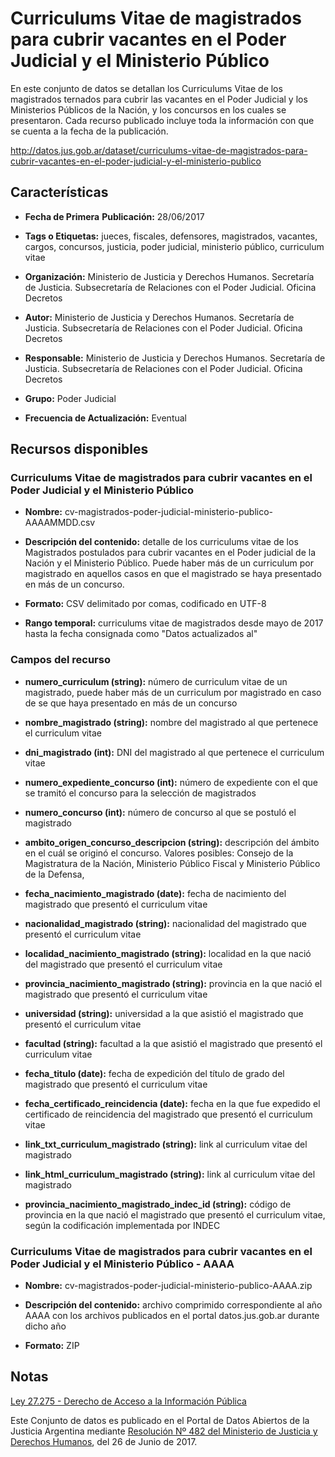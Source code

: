 Curriculums Vitae de magistrados para cubrir vacantes en el Poder Judicial y el Ministerio Público
==================================================================================================

En este conjunto de datos se detallan los Curriculums Vitae de los magistrados ternados para cubrir las vacantes en el Poder Judicial y los Ministerios Públicos de la Nación, y los concursos en los cuales se presentaron. Cada recurso publicado incluye toda la información con que se cuenta a la fecha de la publicación.

http://datos.jus.gob.ar/dataset/curriculums-vitae-de-magistrados-para-cubrir-vacantes-en-el-poder-judicial-y-el-ministerio-publico

Características
---------------

-   **Fecha de Primera** **Publicación:** 28/06/2017

-   **Tags o Etiquetas:** jueces, fiscales, defensores, magistrados, vacantes, cargos, concursos, justicia, poder judicial, ministerio público, curriculum vitae

-   **Organización:** Ministerio de Justicia y Derechos Humanos. Secretaría de Justicia. Subsecretaría de Relaciones con el Poder Judicial. Oficina Decretos

-   **Autor:** Ministerio de Justicia y Derechos Humanos. Secretaría de Justicia. Subsecretaría de Relaciones con el Poder Judicial. Oficina Decretos

-   **Responsable:** Ministerio de Justicia y Derechos Humanos. Secretaría de Justicia. Subsecretaría de Relaciones con el Poder Judicial. Oficina Decretos

-   **Grupo:** Poder Judicial

-   **Frecuencia de Actualización:** Eventual

Recursos disponibles
--------------------

### Curriculums Vitae de magistrados para cubrir vacantes en el Poder Judicial y el Ministerio Público

-   **Nombre:** cv-magistrados-poder-judicial-ministerio-publico-AAAAMMDD.csv

-   **Descripción del contenido:** detalle de los curriculums vitae de los Magistrados postulados para cubrir vacantes en el Poder judicial de la Nación y el Ministerio Público. Puede haber más de un curriculum por magistrado en aquellos casos en que el magistrado se haya presentado en más de un concurso.

-   **Formato:** CSV delimitado por comas, codificado en UTF-8

-   **Rango temporal:** curriculums vitae de magistrados desde mayo de 2017 hasta la fecha consignada como "Datos actualizados al"

### Campos del recurso

-   **numero\_curriculum (string):** número de curriculum vitae de un magistrado, puede haber más de un curriculum por magistrado en caso de se que haya presentado en más de un concurso

-   **nombre\_magistrado (string):** nombre del magistrado al que pertenece el curriculum vitae

-   **dni\_magistrado (int):** DNI del magistrado al que pertenece el curriculum vitae

-   **numero\_expediente\_concurso (int):** número de expediente con el que se tramitó el concurso para la selección de magistrados

-   **numero\_concurso (int):** número de concurso al que se postuló el magistrado

-   **ambito\_origen\_concurso\_descripcion (string):** descripción del ámbito en el cuál se originó el concurso. Valores posibles: Consejo de la Magistratura de la Nación, Ministerio Público Fiscal y Ministerio Público de la Defensa,

-   **fecha\_nacimiento\_magistrado (date):** fecha de nacimiento del magistrado que presentó el curriculum vitae

-   **nacionalidad\_magistrado (string):** nacionalidad del magistrado que presentó el curriculum vitae

-   **localidad\_nacimiento\_magistrado (string):** localidad en la que nació del magistrado que presentó el curriculum vitae

-   **provincia\_nacimiento\_magistrado (string):** provincia en la que nació el magistrado que presentó el curriculum vitae

-   **universidad (string):** universidad a la que asistió el magistrado que presentó el curriculum vitae

-   **facultad (string):** facultad a la que asistió el magistrado que presentó el curriculum vitae

-   **fecha\_titulo (date):** fecha de expedición del título de grado del magistrado que presentó el curriculum vitae

-   **fecha\_certificado\_reincidencia (date):** fecha en la que fue expedido el certificado de reincidencia del magistrado que presentó el curriculum vitae

-   **link\_txt\_curriculum\_magistrado (string):** link al curriculum vitae del magistrado

-   **link\_html\_curriculum\_magistrado (string):** link al curriculum vitae del magistrado

-   **provincia\_nacimiento\_magistrado_indec_id (string):** código de provincia en la que nació el magistrado que presentó el curriculum vitae, según la codificación implementada por INDEC

### Curriculums Vitae de magistrados para cubrir vacantes en el Poder Judicial y el Ministerio Público - AAAA

-   **Nombre:** cv-magistrados-poder-judicial-ministerio-publico-AAAA.zip

-   **Descripción del contenido:** archivo comprimido correspondiente al año AAAA con los archivos publicados en el portal datos.jus.gob.ar durante dicho año

-   **Formato:** ZIP

Notas
-----

[Ley 27.275 - Derecho de Acceso a la Información Pública]( http://servicios.infoleg.gob.ar/infolegInternet/anexos/265000-269999/265949/norma.htm)

Este Conjunto de datos es publicado en el Portal de Datos Abiertos de la Justicia Argentina mediante [Resolución Nº 482 del Ministerio de Justicia y Derechos Humanos](http://datos.jus.gob.ar/resoluciones/RESOL-2017-482-APN-MJ.pdf), del 26 de Junio de 2017.

